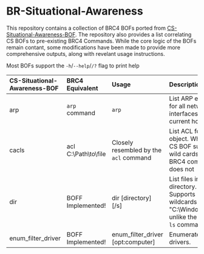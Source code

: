 # BR-Situational-Awareness

This repository contains a collection of BRC4 BOFs ported from [CS-Situational-Awareness-BOF](https://github.com/trustedsec/CS-Situational-Awareness-BOF). The repository also provides a list correlating CS BOFs to pre-existing BRC4 Commands. While the core logic of the BOFs remain contant, some modifications have been made to provide more comprehensive outputs, along with  revelant usage instructions.

Most BOFs support the `-h`/`--help`/`/?` flag to print help

| CS-Situational-Awareness-BOF | BRC4 Equivalent | Usage | Description |
|:-----------------------------| :-----------| :---------------|:-------|
| arp  | `arp` command | `arp` | List ARP entries for all network interfaces on the current host |
| cacls | acl C:\Path\to\file | Closely resembled by the `acl` command | List ACL for an object. While the CS BOF supports wild cards, the BRC4 command does not|
| dir                          |  BOFF Implemented! | dir [directory] [/s]               | List files in a directory. Supports wildcards (e.g. "C:\Windows\S*") unlike the BRC4 `ls` command |
| enum_filter_driver           | BOFF Implemented!   | enum_filter_driver [opt:computer] | Enumerate filter drivers. |
